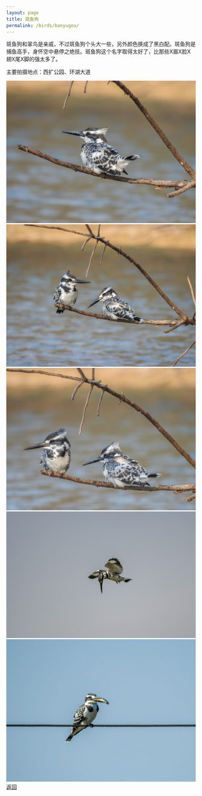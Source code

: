 ```yaml
---
layout: page
title: 斑鱼狗
permalink: /birds/banyugou/
---
```

斑鱼狗和翠鸟是亲戚，不过斑鱼狗个头大一些，另外颜色换成了黑白配。斑鱼狗是捕鱼高手，身怀空中悬停之绝技。斑鱼狗这个名字取得太好了，比那些X眉X脸X翅X尾X脚的强太多了。

主要拍摄地点：西扩公园、环湖大道

![](../picture/斑鱼狗/DSCN5146.jpg)
![](../picture/斑鱼狗/DSCN5150.jpg)
![](../picture/斑鱼狗/DSCN5165.jpg)
![](../picture/斑鱼狗/DSC_1495.jpg)
![](../picture/斑鱼狗/DSCN4808.jpg)
[返回](../../)
